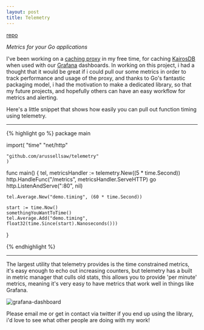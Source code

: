 ```yaml
---
layout: post
title: Telemetry
---
```


[repo](http://github.com/arussellsaw/telemetry)

*Metrics for your Go applications*

I've been working on a [caching proxy](http://github.com/arussellsaw/postcache)
in my free time, for caching [KairosDB](http://github.com/kairosdb/kairosdb)
when used with our [Grafana](http://github.com/grafana/grafana) dashboards. In
working on this project, i had a thought that it would be great if i could pull
our some metrics in order to track performance and usage of the proxy, and thanks
to Go's fantastic packaging model, i had the motivation to make a dedicated
library, so that my future projects, and hopefully others can have an easy workflow
for metrics and alerting.



Here's a little snippet that shows how easily you can pull out function timing
using telemetry.

----------

{% highlight go %}
package main

import(
    "time"
    "net/http"

    "github.com/arussellsaw/telemetry"
    )

func main() {
    tel, metricsHandler := telemetry.New((5 * time.Second))
    http.HandleFunc("/metrics", metricsHandler.ServeHTTP)
    go http.ListenAndServe(":80", nil)

    tel.Average.New("demo.timing", (60 * time.Second))

    start := time.Now()
    somethingYouWantToTime()
    tel.Average.Add("demo.timing", float32(time.Since(start).Nanoseconds()))
}

{% endhighlight %}

----------

The largest utility that telemetry provides is the time constrained metrics, it's
easy enough to echo out increasing counters, but telemetry has a built in metric
manager that culls old stats, this allows you to provide 'per minute' metrics,
meaning it's very easy to have metrics that work well in things like Grafana.


![grafana-dashboard](https://i.imgur.com/KNpGgoO.jpg)


Please email me or get in contact via twitter if you end up using the library, i'd
love to see what other people are doing with my work!
